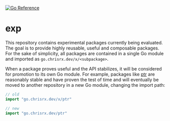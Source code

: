 [![Go Reference](https://pkg.go.dev/badge/go.chrisrx.dev/x.svg)](https://pkg.go.dev/go.chrisrx.dev/x)

# exp

This repository contains experimental packages currently being evaluated. The goal is to provide highly reusable, useful and composable packages. For the sake of simplicity, all packages are contained in a single Go module and imported as `go.chrisrx.dev/x/<subpackage>`.

When a package proves useful and the API stabilizes, it will be considered for promotion to its own Go module. For example, packages like [ptr](ptr) are reasonably stable and have proven the test of time and will eventually be moved to another repository in a new Go module, changing the import path:

```go
// old
import "go.chrisrx.dev/x/ptr"

// new
import "go.chrisrx.dev/ptr"
```
